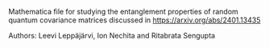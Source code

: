 Mathematica file for studying the entanglement properties of random quantum covariance matrices discussed in https://arxiv.org/abs/2401.13435

Authors: Leevi Leppäjärvi, Ion Nechita and Ritabrata Sengupta
